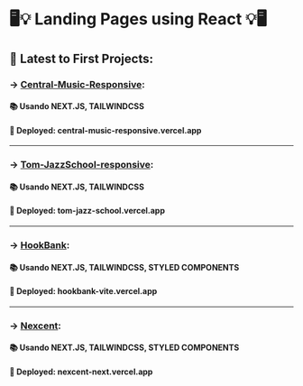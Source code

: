 # 🖥💡 Landing Pages using React 💡🖥

## 📂 Latest to First Projects:
### -> [Central-Music-Responsive](/central-music-responsive):
#### 📚 Usando NEXT.JS, TAILWINDCSS
#### 🔖 Deployed: central-music-responsive.vercel.app

---

### -> [Tom-JazzSchool-responsive](/tom-jzzschool-responsive):
#### 📚 Usando NEXT.JS, TAILWINDCSS
#### 🔖 Deployed: tom-jazz-school.vercel.app

---

### -> [HookBank](/HookBank):
#### 📚 Usando NEXT.JS, TAILWINDCSS, STYLED COMPONENTS
#### 🔖 Deployed: hookbank-vite.vercel.app

---

### -> [Nexcent](/nexcent-react4):
#### 📚 Usando NEXT.JS, TAILWINDCSS, STYLED COMPONENTS
#### 🔖 Deployed: nexcent-next.vercel.app
